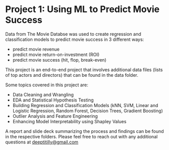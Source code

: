 # Project 1: Using ML to Predict Movie Success

Data from The Movie Databse was used to create regression and classification models to predict movie success in 3 different ways:
- predict movie revenue
- predict movie return-on-investment (ROI)
- predict movie success (hit, flop, break-even)

This project is an end-to-end project that involves additional data files (lists of top actors and directors) that can be found in the data folder.

Some topics covered in this project are:
- Data Cleaning and Wrangling
- EDA and Statistical Hypothesis Testing
- Building Regression and Classification Models (kNN, SVM, Linear and Logistic Regression, Random Forest, Decision Trees, Gradient Boosting)
- Outlier Analysis and Feature Engineering
- Enhancing Model Interpretability using Shapley Values

A report and slide deck summarizing the process and findings can be found in the respective folders. Please feel free to reach out with any additional questions at deeptitilly@gmail.com
